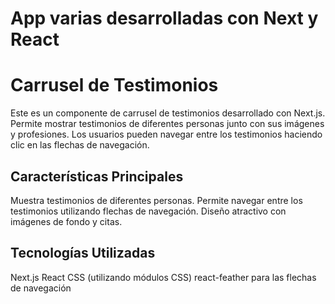# App varias desarrolladas con Next y React

# Carrusel de Testimonios

Este es un componente de carrusel de testimonios desarrollado con Next.js. Permite mostrar testimonios de diferentes personas junto con sus imágenes y profesiones. Los usuarios pueden navegar entre los testimonios haciendo clic en las flechas de navegación.

## Características Principales

Muestra testimonios de diferentes personas.
Permite navegar entre los testimonios utilizando flechas de navegación.
Diseño atractivo con imágenes de fondo y citas.

## Tecnologías Utilizadas

Next.js
React
CSS (utilizando módulos CSS)
react-feather para las flechas de navegación
